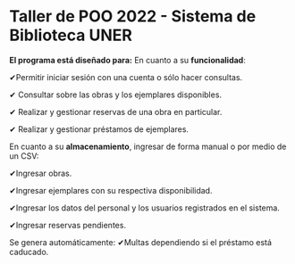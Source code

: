 # Taller de POO 2022 - Sistema de Biblioteca UNER

**El programa está diseñado para:**
En cuanto a su **funcionalidad**:

✔Permitir iniciar sesión con una cuenta o sólo hacer consultas.

✔ Consultar sobre las obras y los ejemplares disponibles.

✔ Realizar y gestionar reservas de una obra en particular.

✔ Realizar y gestionar préstamos de ejemplares.

En cuanto a su **almacenamiento**, ingresar de forma manual o por medio de un CSV:

✔Ingresar obras.

✔Ingresar ejemplares con su respectiva disponibilidad.

✔Ingresar los datos del personal y los usuarios registrados en el sistema.

✔Ingresar reservas pendientes.

Se genera automáticamente:
✔Multas dependiendo si el préstamo está caducado.

